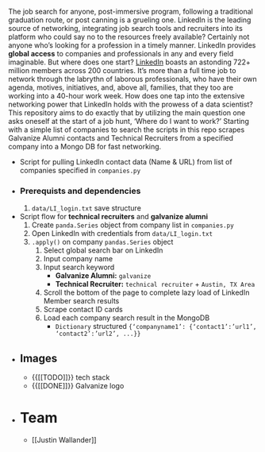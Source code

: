 The job search for anyone, post-immersive program, following a traditional graduation route, or post canning is a grueling one. LinkedIn is the leading source of networking, integrating job search tools and recruiters into its platform who could say no to the resources freely available? Certainly not anyone who’s looking for a profession in a timely manner. LinkedIn provides __global access__ to companies and professionals in any and every field imaginable.
But where does one start? [LinkedIn](https://about.linkedin.com/) boasts an astonding 722+ million members across 200 countries. It’s more than a full time job to network through the labrythn of laborous professionals, who have their own agenda, motives, initiatives, and, above all, families, that they too are working into a 40-hour work week. How does one tap into the extensive networking power that LinkedIn holds with the prowess of a data scientist?
This repository aims to do exactly that by utilizing the main question one asks oneself at the start of a job hunt, ‘Where do I want to work?’
Starting with a simple list of companies to search the scripts in this repo scrapes Galvanize Alumni contacts and Technical Recruiters from a specified company into a Mongo DB for fast networking.
- Script for pulling LinkedIn contact data (Name & URL) from list of companies specified in `companies.py`
- ### Prerequists and dependencies
    1. `data/LI_login.txt` save structure
- Script flow for **technical recruiters** and **galvanize alumni**
    1. Create `panda.Series` object from company list in `companies.py`
    2. Open LinkedIn with credentials from `data/LI_login.txt`
    3. `.apply()` on company `pandas.Series` object
        1. Select global search bar on LinkedIn
        2. Input company name
        3. Input search keyword
            - **Galvanize Alumni:** `galvanize`
            - **Technical Recruiter:** `technical recruiter` + `Austin, TX Area`
        4. Scroll the bottom of the page to complete lazy load of LinkedIn Member search results
        5. Scrape contact ID cards
        6. Load each company search result in the MongoDB
            - `Dictionary` structured `{‘companyname1’: {‘contact1’:’url1’, ‘contact2’:’url2’, ...}}`
- ## Images
    - {{[[TODO]]}} tech stack
    - {{[[DONE]]}} Galvanize logo
- # Team
    - [[Justin Wallander]]

